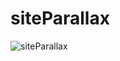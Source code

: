 # siteParallax

![siteParallax](https://user-images.githubusercontent.com/79205717/214400096-4814b4ec-b21b-493f-811f-9373d1fc0bc0.PNG)
